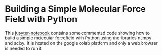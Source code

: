 # Building a Simple Molecular Force Field with Python

This [jupyter-notebook](https://colab.research.google.com/drive/1nxv8pMykWkkahoVp3kKmO7IBPPtziUsD) contains some commented code showing  how to build a simple molecular forcefield with Python using the libraries numpy and scipy. It is hosted on the google colab platform and only a web browser is needed to run it.

